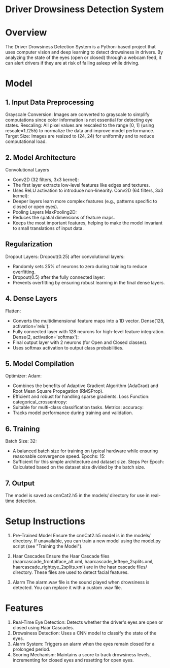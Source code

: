 # Driver Drowsiness Detection System

# Overview
The Driver Drowsiness Detection System is a Python-based project that uses computer vision and deep learning to detect drowsiness in drivers. By analyzing the state of the eyes (open or closed) through a webcam feed, it can alert drivers if they are at risk of falling asleep while driving.

# Model


## 1. Input Data Preprocessing
Grayscale Conversion: Images are converted to grayscale to simplify computations since color information is not essential for detecting eye states.
Rescaling: All pixel values are rescaled to the range [0, 1] (using rescale=1./255) to normalize the data and improve model performance.
Target Size: Images are resized to (24, 24) for uniformity and to reduce computational load.

## 2. Model Architecture
Convolutional Layers
 - Conv2D (32 filters, 3x3 kernel):
 - The first layer extracts low-level features like edges and textures.
 - Uses ReLU activation to introduce non-linearity.
Conv2D (64 filters, 3x3 kernel):
- Deeper layers learn more complex features (e.g., patterns specific to closed or open eyes).
 - Pooling Layers
MaxPooling2D:
 - Reduces the spatial dimensions of feature maps.
 - Keeps the most important features, helping to make the model invariant to small translations of input data.

## Regularization
Dropout Layers:
Dropout(0.25) after convolutional layers:
 - Randomly sets 25% of neurons to zero during training to reduce overfitting.
 - Dropout(0.5) after the fully connected layer:
 - Prevents overfitting by ensuring robust learning in the final dense layers.

## 4. Dense Layers
Flatten:
 - Converts the multidimensional feature maps into a 1D vector.
Dense(128, activation='relu'):
 - Fully connected layer with 128 neurons for high-level feature integration.
Dense(2, activation='softmax'):
 - Final output layer with 2 neurons (for Open and Closed classes).
 - Uses softmax activation to output class probabilities.

## 5. Model Compilation
Optimizer: Adam:
 - Combines the benefits of Adaptive Gradient Algorithm (AdaGrad) and Root Mean Square Propagation (RMSProp).
 - Efficient and robust for handling sparse gradients.
Loss Function: categorical_crossentropy:
 - Suitable for multi-class classification tasks.
Metrics: accuracy:
 - Tracks model performance during training and validation.

## 6. Training
Batch Size: 32:
 - A balanced batch size for training on typical hardware while ensuring reasonable convergence speed.
Epochs: 15:
 - Sufficient for this simple architecture and dataset size.
Steps Per Epoch: Calculated based on the dataset size divided by the batch size.

## 7. Output
The model is saved as cnnCat2.h5 in the models/ directory for use in real-time detection.

# Setup Instructions
1. Pre-Trained Model
Ensure the cnnCat2.h5 model is in the models/ directory. If unavailable, you can train a new model using the model.py script (see "Training the Model").

2. Haar Cascades
Ensure the Haar Cascade files (haarcascade_frontalface_alt.xml, haarcascade_lefteye_2splits.xml, haarcascade_righteye_2splits.xml) are in the haar cascade files/ directory. These files are used to detect facial features.

3. Alarm
The alarm.wav file is the sound played when drowsiness is detected. You can replace it with a custom .wav file.

# Features
1. Real-Time Eye Detection: Detects whether the driver's eyes are open or closed using Haar Cascades.
2. Drowsiness Detection: Uses a CNN model to classify the state of the eyes.
3. Alarm System: Triggers an alarm when the eyes remain closed for a prolonged period.
4. Scoring Mechanism: Maintains a score to track drowsiness levels, incrementing for closed eyes and resetting for open eyes.
